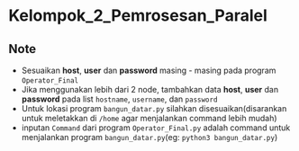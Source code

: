 # Kelompok_2_Pemrosesan_Paralel

## Note
  - Sesuaikan **host**, **user** dan **password** masing - masing pada program `Operator_Final`
  - Jika menggunakan lebih dari 2 node, tambahkan data **host**, **user** dan **password** pada list `hostname`, `username`, dan `password`
  - Untuk lokasi program `bangun_datar.py` silahkan disesuaikan(disarankan untuk meletakkan di `/home` agar menjalankan command lebih mudah)
  - inputan `Command` dari program `Operator_Final.py` adalah command untuk menjalankan program `bangun_datar.py`(eg: `python3 bangun_datar.py`)
